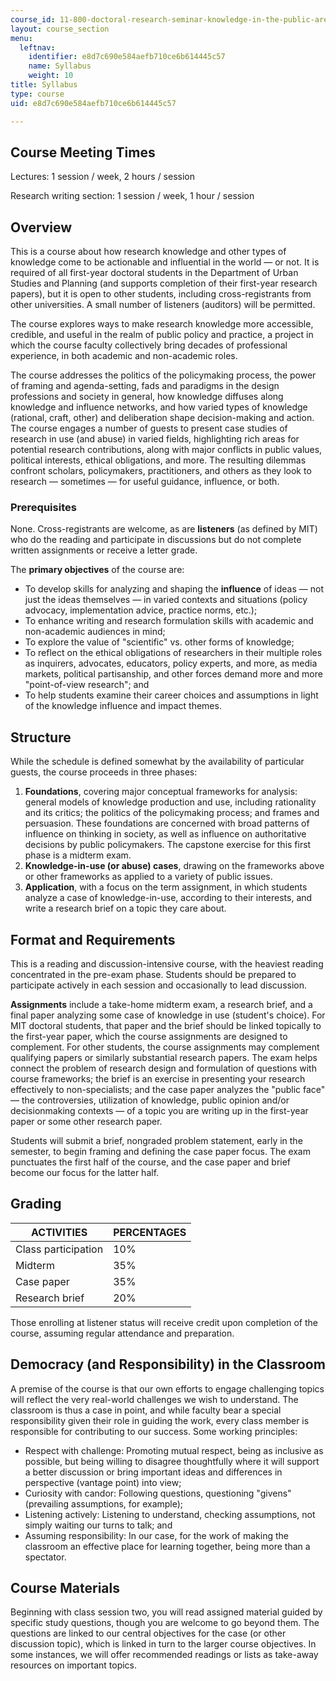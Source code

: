```yaml
---
course_id: 11-800-doctoral-research-seminar-knowledge-in-the-public-arena-spring-2007
layout: course_section
menu:
  leftnav:
    identifier: e8d7c690e584aefb710ce6b614445c57
    name: Syllabus
    weight: 10
title: Syllabus
type: course
uid: e8d7c690e584aefb710ce6b614445c57

---
```


Course Meeting Times
--------------------

Lectures: 1 session / week, 2 hours / session

Research writing section: 1 session / week, 1 hour / session

Overview
--------

This is a course about how research knowledge and other types of knowledge come to be actionable and influential in the world — or not. It is required of all first-year doctoral students in the Department of Urban Studies and Planning (and supports completion of their first-year research papers), but it is open to other students, including cross-registrants from other universities. A small number of listeners (auditors) will be permitted.

The course explores ways to make research knowledge more accessible, credible, and useful in the realm of public policy and practice, a project in which the course faculty collectively bring decades of professional experience, in both academic and non-academic roles.

The course addresses the politics of the policymaking process, the power of framing and agenda-setting, fads and paradigms in the design professions and society in general, how knowledge diffuses along knowledge and influence networks, and how varied types of knowledge (rational, craft, other) and deliberation shape decision-making and action. The course engages a number of guests to present case studies of research in use (and abuse) in varied fields, highlighting rich areas for potential research contributions, along with major conflicts in public values, political interests, ethical obligations, and more. The resulting dilemmas confront scholars, policymakers, practitioners, and others as they look to research — sometimes — for useful guidance, influence, or both.

### Prerequisites

None. Cross-registrants are welcome, as are **listeners** (as defined by MIT) who do the reading and participate in discussions but do not complete written assignments or receive a letter grade.

The **primary objectives** of the course are:

*   To develop skills for analyzing and shaping the **influence** of ideas — not just the ideas themselves — in varied contexts and situations (policy advocacy, implementation advice, practice norms, etc.);
*   To enhance writing and research formulation skills with academic and non-academic audiences in mind;
*   To explore the value of "scientific" vs. other forms of knowledge;
*   To reflect on the ethical obligations of researchers in their multiple roles as inquirers, advocates, educators, policy experts, and more, as media markets, political partisanship, and other forces demand more and more "point-of-view research"; and
*   To help students examine their career choices and assumptions in light of the knowledge influence and impact themes.

Structure
---------

While the schedule is defined somewhat by the availability of particular guests, the course proceeds in three phases:

1.  **Foundations**, covering major conceptual frameworks for analysis: general models of knowledge production and use, including rationality and its critics; the politics of the policymaking process; and frames and persuasion. These foundations are concerned with broad patterns of influence on thinking in society, as well as influence on authoritative decisions by public policymakers. The capstone exercise for this first phase is a midterm exam.
2.  **Knowledge-in-use (or abuse) cases**, drawing on the frameworks above or other frameworks as applied to a variety of public issues.
3.  **Application**, with a focus on the term assignment, in which students analyze a case of knowledge-in-use, according to their interests, and write a research brief on a topic they care about.

Format and Requirements
-----------------------

This is a reading and discussion-intensive course, with the heaviest reading concentrated in the pre-exam phase. Students should be prepared to participate actively in each session and occasionally to lead discussion.

**Assignments** include a take-home midterm exam, a research brief, and a final paper analyzing some case of knowledge in use (student's choice). For MIT doctoral students, that paper and the brief should be linked topically to the first-year paper, which the course assignments are designed to complement. For other students, the course assignments may complement qualifying papers or similarly substantial research papers. The exam helps connect the problem of research design and formulation of questions with course frameworks; the brief is an exercise in presenting your research effectively to non-specialists; and the case paper analyzes the "public face" — the controversies, utilization of knowledge, public opinion and/or decisionmaking contexts — of a topic you are writing up in the first-year paper or some other research paper.

Students will submit a brief, nongraded problem statement, early in the semester, to begin framing and defining the case paper focus. The exam punctuates the first half of the course, and the case paper and brief become our focus for the latter half.

Grading
-------

| ACTIVITIES | PERCENTAGES |
| --- | --- |
| Class participation | 10% |
| Midterm | 35% |
| Case paper | 35% |
| Research brief | 20% 

Those enrolling at listener status will receive credit upon completion of the course, assuming regular attendance and preparation.

Democracy (and Responsibility) in the Classroom
-----------------------------------------------

A premise of the course is that our own efforts to engage challenging topics will reflect the very real-world challenges we wish to understand. The classroom is thus a case in point, and while faculty bear a special responsibility given their role in guiding the work, every class member is responsible for contributing to our success. Some working principles:

*   Respect with challenge: Promoting mutual respect, being as inclusive as possible, but being willing to disagree thoughtfully where it will support a better discussion or bring important ideas and differences in perspective (vantage point) into view;
*   Curiosity with candor: Following questions, questioning "givens" (prevailing assumptions, for example);
*   Listening actively: Listening to understand, checking assumptions, not simply waiting our turns to talk; and
*   Assuming responsibility: In our case, for the work of making the classroom an effective place for learning together, being more than a spectator.

Course Materials
----------------

Beginning with class session two, you will read assigned material guided by specific study questions, though you are welcome to go beyond them. The questions are linked to our central objectives for the case (or other discussion topic), which is linked in turn to the larger course objectives. In some instances, we will offer recommended readings or lists as take-away resources on important topics.